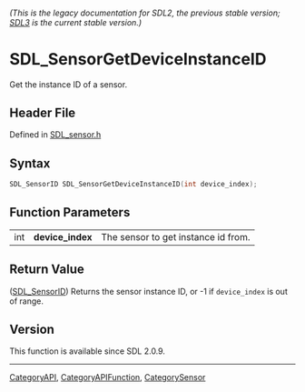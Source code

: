 ###### (This is the legacy documentation for SDL2, the previous stable version; [SDL3](https://wiki.libsdl.org/SDL3/) is the current stable version.)
# SDL_SensorGetDeviceInstanceID

Get the instance ID of a sensor.

## Header File

Defined in [SDL_sensor.h](https://github.com/libsdl-org/SDL/blob/SDL2/include/SDL_sensor.h)

## Syntax

```c
SDL_SensorID SDL_SensorGetDeviceInstanceID(int device_index);
```

## Function Parameters

|     |                  |                                     |
| --- | ---------------- | ----------------------------------- |
| int | **device_index** | The sensor to get instance id from. |

## Return Value

([SDL_SensorID](SDL_SensorID)) Returns the sensor instance ID, or -1 if
`device_index` is out of range.

## Version

This function is available since SDL 2.0.9.

----
[CategoryAPI](CategoryAPI), [CategoryAPIFunction](CategoryAPIFunction), [CategorySensor](CategorySensor)

